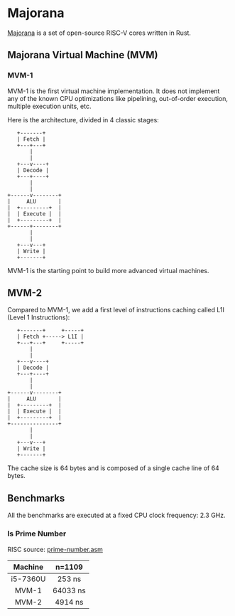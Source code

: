# Majorana

[Majorana](https://en.wikipedia.org/wiki/Ettore_Majorana) is a set of open-source RISC-V cores written in Rust.

## Majorana Virtual Machine (MVM)

### MVM-1

MVM-1 is the first virtual machine implementation.
It does not implement any of the known CPU optimizations like pipelining, out-of-order execution, multiple execution units, etc.

Here is the architecture, divided in 4 classic stages:

```
   +-------+
   | Fetch |
   +---+---+
       |
       |
   +---v----+
   | Decode |
   +---+----+
       |
       |
+------v--------+
|     ALU       |
|  +---------+  |
|  | Execute |  |
|  +---------+  |
+------+--------+
       |
       |
   +---v---+
   | Write |
   +-------+
```

MVM-1 is the starting point to build more advanced virtual machines.

## MVM-2

Compared to MVM-1, we add a first level of instructions caching called L1I (Level 1 Instructions): 

```
   +-------+     +-----+
   | Fetch +-----> L1I |
   +---+---+     +-----+
       |
       |
   +---v----+
   | Decode |
   +---+----+
       |
       |
+------v--------+
|     ALU       |
|  +---------+  |
|  | Execute |  |
|  +---------+  |
+---------------+
       |
       |
   +---v---+
   | Write |
   +-------+

```

The cache size is 64 bytes and is composed of a single cache line of 64 bytes.

## Benchmarks

All the benchmarks are executed at a fixed CPU clock frequency: 2.3 GHz.

### Is Prime Number

RISC source: [prime-number.asm](res/risc/prime-number.asm)

|Machine|n=1109|
|:--------:|:-------------:|
|i5-7360U|253 ns|
|MVM-1|64033 ns|
|MVM-2|4914 ns|